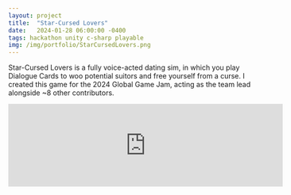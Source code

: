 ```yaml
---
layout: project
title:  "Star-Cursed Lovers"
date:   2024-01-28 06:00:00 -0400
tags: hackathon unity c-sharp playable
img: /img/portfolio/StarCursedLovers.png
---
```


Star-Cursed Lovers is a fully voice-acted dating sim, in which you play Dialogue Cards to woo potential suitors and free yourself from a curse. I created this game for the 2024 Global Game Jam, acting as the team lead alongside ~8 other contributors.

<iframe frameborder="0" src="https://itch.io/embed/2499804?bg_color=ffd2f5&amp;link_color=f15bfa&amp;border_color=f15bfa" width="552" height="167"><a href="https://swiimii.itch.io/star-cursed-lovers">Star-Cursed Lovers by swiimii</a></iframe>